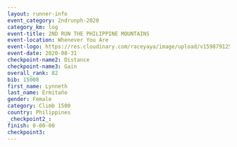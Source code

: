 ```yaml
--- 
layout: runner-info 
event_category: 2ndrunph-2020 
category_km: log 
event-title: 2ND RUN THE PHILIPPINE MOUNTAINS 
event-location: Whenever You Are 
event-logo: https://res.cloudinary.com/raceyaya/image/upload/v1598791251/2nd_RUPM_ddesij.jpg 
event-date: 2020-08-31 
checkpoint-name2: Distance 
checkpoint-name3: Gain 
overall_rank: 82
bib: 15008
first_name: Lynneth
last_name: Ermitaño
gender: Female
category: Climb 1500
country: Philippines
_checkpoint2_: 
finish: 0-00-00
checkpoint3: 
--- 
```


